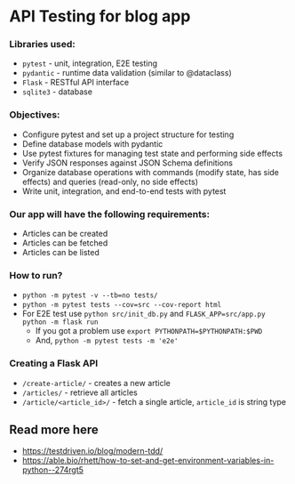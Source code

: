 # API Testing for blog app

### Libraries used:
- `pytest` - unit, integration, E2E testing
- `pydantic` - runtime data validation (similar to @dataclass)
- `Flask` - RESTful API interface
- `sqlite3` - database

### Objectives:
- Configure pytest and set up a project structure for testing
- Define database models with pydantic
- Use pytest fixtures for managing test state and performing side effects
- Verify JSON responses against JSON Schema definitions
- Organize database operations with commands (modify state, has side effects) and queries (read-only, no side effects)
- Write unit, integration, and end-to-end tests with pytest


### Our app will have the following requirements:
- Articles can be created
- Articles can be fetched
- Articles can be listed

### How to run?
- `python -m pytest -v --tb=no tests/`
- `python -m pytest tests --cov=src --cov-report html`
- For E2E test use `python src/init_db.py` and `FLASK_APP=src/app.py python -m flask run`
    - If you got a problem use `export PYTHONPATH=$PYTHONPATH:$PWD`
    - And, `python -m pytest tests -m 'e2e'`

### Creating a Flask API
- `/create-article/` - creates a new article
- `/articles/` - retrieve all articles
- `/article/<article_id>/` - fetch a single article, `article_id` is string type

## Read more here
- https://testdriven.io/blog/modern-tdd/
- https://able.bio/rhett/how-to-set-and-get-environment-variables-in-python--274rgt5